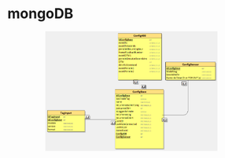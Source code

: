 # mongoDB
<p  align="center">
  <img src="https://github.com/zmo2s/mongoDB/blob/main/img/mld.PNG" width="350" title="MLD">
</p>
